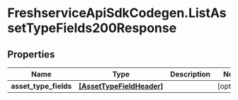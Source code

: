# FreshserviceApiSdkCodegen.ListAssetTypeFields200Response

## Properties

| Name                  | Type                                                  | Description | Notes      |
| --------------------- | ----------------------------------------------------- | ----------- | ---------- |
| **asset_type_fields** | [**[AssetTypeFieldHeader]**](AssetTypeFieldHeader.md) |             | [optional] |

